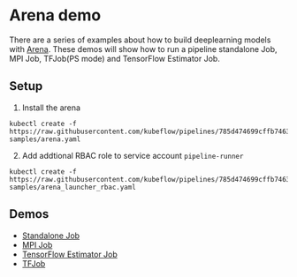 # Arena demo

There are a series of examples about how to build deeplearning models with [Arena](https://github.com/kubeflow/arena). These demos will show how to run a pipeline standalone Job, MPI Job, TFJob(PS mode) and TensorFlow Estimator Job.

## Setup

1. Install the arena

```
kubectl create -f https://raw.githubusercontent.com/kubeflow/pipelines/785d474699cffb7463986b9abc4b1fbe03796cb6/samples/arena-samples/arena.yaml
```

2. Add addtional RBAC role to service account `pipeline-runner`

```
kubectl create -f https://raw.githubusercontent.com/kubeflow/pipelines/785d474699cffb7463986b9abc4b1fbe03796cb6/samples/arena-samples/arena_launcher_rbac.yaml
```

## Demos

- [Standalone Job](standalonejob/README.md)
- [MPI Job]()
- [TensorFlow Estimator Job]()
- [TFJob]()

